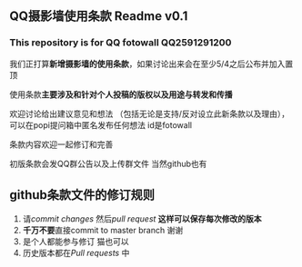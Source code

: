 ## QQ摄影墙使用条款 Readme v0.1
### This repository is for QQ fotowall   QQ2591291200
我们正打算**新增摄影墙的使用条款**，如果讨论出来会在至少5/4之后公布并加入置顶

使用条款**主要涉及和针对个人投稿的版权以及用途与转发和传播**

欢迎讨论给出建议意见和想法 （包括无论是支持/反对设立此新条款以及理由），可以在popi提问箱中匿名发布任何想法 id是fotowall

条款内容欢迎一起修订和完善

初版条款会发QQ群公告以及上传群文件 当然github也有

## github条款文件的修订规则
1. 请*commit changes* 然后*pull request* **这样可以保存每次修改的版本**
2. **千万不要**直接commit to master branch 谢谢
3. 是个人都能参与修订 猫也可以
4. 历史版本都在*Pull requests* 中
<!-- 以上只能由管理员修改喵 -->
